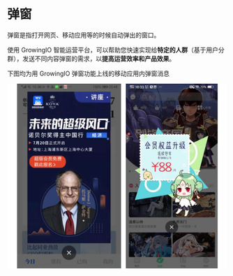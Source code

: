 # 弹窗

弹窗是指打开网页、移动应用等的时候自动弹出的窗口。

使用 GrowingIO 智能运营平台，可以帮助您快速实现给**特定的人群**（基于用户分群），发送不同内容弹窗的需求，以**提高运营效率和产品效果**。 

下图均为用 GrowingIO 弹窗功能上线的移动应用内弹窗消息

![](../../../.gitbook/assets/image%20%2885%29.png)

